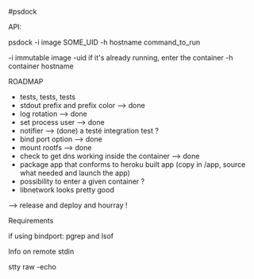 #psdock

API:

psdock -i image SOME_UID -h hostname command_to_run

-i immutable image
-uid if it's already running, enter the container
-h container hostname

ROADMAP

- tests, tests, tests
- stdout prefix and prefix color --> done
- log rotation --> done
- set process user --> done
- notifier --> (done) a testé integration test ?
- bind port option --> done
- mount rootfs --> done
- check to get dns working inside the container --> done
- package app that conforms to heroku built app (copy in /app, source what needed and launch the app)
- possibility to enter a given container ?
- libnetwork looks pretty good

--> release and deploy and hourray !

Requirements

if using bindport: pgrep and lsof

Info on remote stdin

stty raw -echo
